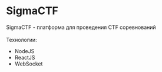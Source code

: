 # SigmaCTF

SigmaCTF - платформа для проведения CTF соревнований<br><br>
Технологии:
<ul>
  <li>
    NodeJS
  </li>
  <li>
    ReactJS
  </li>
  <li>
    WebSocket
  </li>
</ul>
